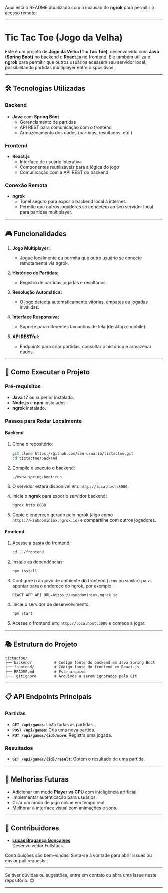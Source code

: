Aqui está o README atualizado com a inclusão do **ngrok** para permitir o acesso remoto:

---

# Tic Tac Toe (Jogo da Velha)

Este é um projeto de **Jogo da Velha (Tic Tac Toe)**, desenvolvido com **Java (Spring Boot)** no backend e **React.js** no frontend. Ele também utiliza o **ngrok** para permitir que outros usuários acessem seu servidor local, possibilitando partidas multiplayer entre dispositivos.

---

## 🛠️ Tecnologias Utilizadas

### Backend
- **Java** com **Spring Boot**
  - Gerenciamento de partidas
  - API REST para comunicação com o frontend
  - Armazenamento dos dados (partidas, resultados, etc.)

### Frontend
- **React.js**
  - Interface de usuário interativa
  - Componentes reutilizáveis para a lógica do jogo
  - Comunicação com a API REST do backend

### Conexão Remota
- **ngrok**
  - Túnel seguro para expor o backend local à internet.
  - Permite que outros jogadores se conectem ao seu servidor local para partidas multiplayer.

---

## 🎮 Funcionalidades

1. **Jogo Multiplayer:**
   - Jogue localmente ou permita que outro usuário se conecte remotamente via ngrok.

2. **Histórico de Partidas:**
   - Registro de partidas jogadas e resultados.

3. **Resolução Automática:**
   - O jogo detecta automaticamente vitórias, empates ou jogadas inválidas.

4. **Interface Responsiva:**
   - Suporte para diferentes tamanhos de tela (desktop e mobile).

5. **API RESTful:**
   - Endpoints para criar partidas, consultar o histórico e armazenar dados.

---

## 🚀 Como Executar o Projeto

### Pré-requisitos

- **Java 17** ou superior instalado.
- **Node.js** e **npm** instalados.
- **ngrok** instalado.

### Passos para Rodar Localmente

#### Backend
1. Clone o repositório:  
   ```bash
   git clone https://github.com/seu-usuario/tictactoe.git
   cd tictactoe/backend
   ```
2. Compile e execute o backend:
   ```bash
   ./mvnw spring-boot:run
   ```
3. O servidor estará disponível em: `http://localhost:8080`.

4. Inicie o **ngrok** para expor o servidor backend:
   ```bash
   ngrok http 8080
   ```
5. Copie o endereço gerado pelo ngrok (algo como `https://<subdomínio>.ngrok.io`) e compartilhe com outros jogadores.

#### Frontend
1. Acesse a pasta do frontend:  
   ```bash
   cd ../frontend
   ```
2. Instale as dependências:  
   ```bash
   npm install
   ```
3. Configure o arquivo de ambiente do frontend (`.env` ou similar) para apontar para o endereço do ngrok, por exemplo:  
   ```
   REACT_APP_API_URL=https://<subdomínio>.ngrok.io
   ```
4. Inicie o servidor de desenvolvimento:
   ```bash
   npm start
   ```
5. Acesse o frontend em: `http://localhost:3000` e comece a jogar.

---

## 📚 Estrutura do Projeto

```
tictactoe/
├── backend/          # Código fonte do backend em Java Spring Boot
├── frontend/         # Código fonte do frontend em React.js
├── README.md         # Este arquivo
└── .gitignore        # Arquivos a serem ignorados pelo Git
```

---

## 📋 API Endpoints Principais

### Partidas
- **`GET /api/games`**: Lista todas as partidas.
- **`POST /api/games`**: Cria uma nova partida.
- **`PUT /api/games/{id}/move`**: Registra uma jogada.

### Resultados
- **`GET /api/games/{id}/result`**: Obtém o resultado de uma partida.

---

## 🔧 Melhorias Futuras

- Adicionar um modo **Player vs CPU** com inteligência artificial.
- Implementar autenticação para usuários.
- Criar um modo de jogo online em tempo real.
- Melhorar a interface visual com animações e sons.

---

## 👥 Contribuidores

- **[Lucas Bragança Gonçalves](https://github.com/lucasbg98)**  
  Desenvolvedor Fullstack.

Contribuições são bem-vindas! Sinta-se à vontade para abrir issues ou enviar pull requests.

---

Se tiver dúvidas ou sugestões, entre em contato ou abra uma issue neste repositório. 😊

---
